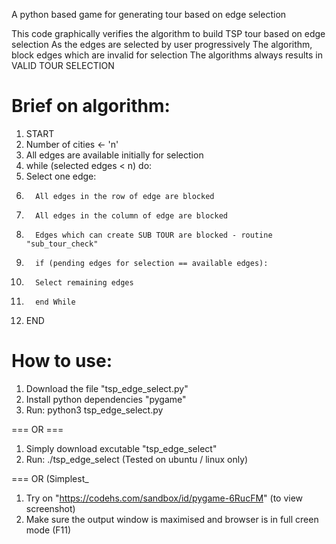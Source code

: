 A python based game for generating tour based on edge selection

This code graphically verifies the algorithm to build TSP tour based on edge selection
As the edges are selected by user progressively
   The algorithm, block edges which are invalid for selection
   The algorithms always results in VALID TOUR SELECTION

#   Brief on algorithm:
1. START
2. Number of cities <- 'n' 
3. All edges are available initially for selection
4. while (selected edges < n) do:
5.    Select one edge:
6.       All edges in the row of edge are blocked
7.       All edges in the column of edge are blocked
8.       Edges which can create SUB TOUR are blocked - routine "sub_tour_check"
9.       if (pending edges for selection == available edges):
10.       Select remaining edges
11.       end While
12. END
         
# How to use:
   1. Download the file "tsp_edge_select.py"
   2. Install python dependencies "pygame"
   3. Run: python3 tsp_edge_select.py
   
   === OR ===
   
   1. Simply download excutable "tsp_edge_select"
   2. Run: ./tsp_edge_select
   (Tested on ubuntu / linux only)
   
   === OR (Simplest_
   1. Try on "https://codehs.com/sandbox/id/pygame-6RucFM"
   (to view screenshot)
   2. Make sure the output window is maximised and browser is in full creen mode (F11)
   

